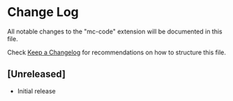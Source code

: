 # Change Log

All notable changes to the "mc-code" extension will be documented in this file.

Check [Keep a Changelog](http://keepachangelog.com/) for recommendations on how to structure this file.

## [Unreleased]

- Initial release